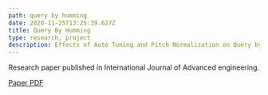 ```yaml
---
path: query by humming
date: 2020-11-25T13:25:39.627Z
title: Query By Humming
type: research, project
description: Effects of Auto Tuning and Pitch Normalization on Query byHumming
---
```

Research paper published in International Journal of Advanced engineering.

[Paper PDF](http://ictaes.org/wp-content/uploads/2019/IJASS_01_02/2.11-16-Effects-of-Auto-Tuning-and-Pitch-Normalization-on-Query-by-Humming.pdf)